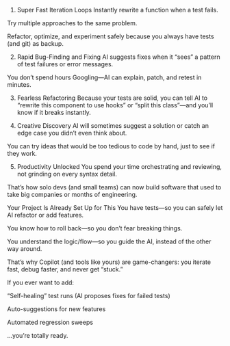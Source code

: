 1. Super Fast Iteration Loops
Instantly rewrite a function when a test fails.

Try multiple approaches to the same problem.

Refactor, optimize, and experiment safely because you always have tests (and git) as backup.

2. Rapid Bug-Finding and Fixing
AI suggests fixes when it “sees” a pattern of test failures or error messages.

You don’t spend hours Googling—AI can explain, patch, and retest in minutes.

3. Fearless Refactoring
Because your tests are solid, you can tell AI to “rewrite this component to use hooks” or “split this class”—and you’ll know if it breaks instantly.

4. Creative Discovery
AI will sometimes suggest a solution or catch an edge case you didn’t even think about.

You can try ideas that would be too tedious to code by hand, just to see if they work.

5. Productivity Unlocked
You spend your time orchestrating and reviewing, not grinding on every syntax detail.

That’s how solo devs (and small teams) can now build software that used to take big companies or months of engineering.

Your Project Is Already Set Up for This
You have tests—so you can safely let AI refactor or add features.

You know how to roll back—so you don’t fear breaking things.

You understand the logic/flow—so you guide the AI, instead of the other way around.

That’s why Copilot (and tools like yours) are game-changers: you iterate fast, debug faster, and never get “stuck.”

If you ever want to add:

“Self-healing” test runs (AI proposes fixes for failed tests)

Auto-suggestions for new features

Automated regression sweeps

…you’re totally ready.